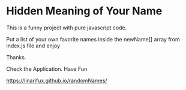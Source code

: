# Hidden Meaning of Your Name

This is a funny project with pure javascript code.

Put a list of your own favorite names inside the newName[] array from index.js file and enjoy

Thanks.


Check the Application. Have Fun

https://linarifux.github.io/randomNames/


